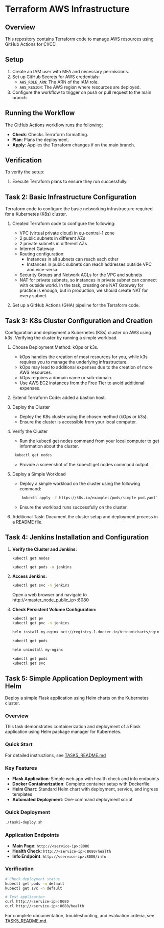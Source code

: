 # Terraform AWS Infrastructure

## Overview
This repository contains Terraform code to manage AWS resources using GitHub Actions for CI/CD.

## Setup
1. Create an IAM user with MFA and necessary permissions.
2. Set up GitHub Secrets for AWS credentials:
   - `AWS_ROLE_ARN`: The ARN of the IAM role.
   - `AWS_REGION`: The AWS region where resources are deployed.
3. Configure the workflow to trigger on push or pull request to the main branch.

## Running the Workflow
The GitHub Actions workflow runs the following:
- **Check**: Checks Terraform formatting.
- **Plan**: Plans the deployment.
- **Apply**: Applies the Terraform changes if on the main branch.

## Verification
To verify the setup:
1. Execute Terraform plans to ensure they run successfully.

## Task 2: Basic Infrastructure Configuration

Terraform code to configure the basic networking infrastructure required for a Kubernetes (K8s) cluster.

1. Created Terraform code to configure the following:

   - VPC (virtual private cloud) in eu-central-1 zone
   - 2 public subnets in different AZs
   - 2 private subnets in different AZs
   - Internet Gateway
   - Routing configuration:
     - Instances in all subnets can reach each other
     - Instances in public subnets can reach addresses outside VPC and vice-versa
   - Security Groups and Network ACLs for the VPC and subnets
   - NAT for private subnets, so instances in private subnet can connect with outside world. In the task, creating one NAT Gateway for practice is enough, but in production, we should create NAT for every subnet.

2. Set up a GitHub Actions (GHA) pipeline for the Terraform code.

## Task 3: K8s Cluster Configuration and Creation

Configuration and deployment a Kubernetes (K8s) cluster on AWS using k3s. Verifying the cluster by running a simple workload.

1. Choose Deployment Method: kOps or k3s.

   - kOps handles the creation of most resources for you, while k3s requires you to manage the underlying infrastructure.
   - kOps may lead to additional expenses due to the creation of more AWS resources.
   - kOps requires a domain name or sub-domain.
   - Use AWS EC2 instances from the Free Tier to avoid additional expenses.

2. Extend Terraform Code: added a bastion host.

3. Deploy the Cluster

   - Deploy the K8s cluster using the chosen method (kOps or k3s).
   - Ensure the cluster is accessible from your local computer.

4. Verify the Cluster

   - Run the kubectl get nodes command from your local computer to get information about the cluster.
   ```bash
    kubectl get nodes
    ```
   - Provide a screenshot of the kubectl get nodes command output.

5. Deploy a Simple Workload

   - Deploy a simple workload on the cluster using the following command:
     ```bash
      kubectl apply -f https://k8s.io/examples/pods/simple-pod.yaml`
     ``` 
   - Ensure the workload runs successfully on the cluster.

6. Additional Task: Document the cluster setup and deployment process in a README file.

## Task 4: Jenkins Installation and Configuration

1. **Verify the Cluster and Jenkins:**

   ```bash
   kubectl get nodes
   ```

   ```bash
   kubectl get pods -n jenkins
   ```

2. **Access Jenkins:**

   ```bash
   kubectl get svc -n jenkins
   ```
   Open a web browser and navigate to http://<master_node_public_ip>:8080

3. **Check Persistent Volume Configuration:**

   ```bash
   kubectl get pv
   kubectl get pvc -n jenkins
   ```

   ```bash
   helm install my-nginx oci://registry-1.docker.io/bitnamicharts/nginx
   ```

   ```bash
   kubectl get pods
   ```

   ```bash
   helm uninstall my-nginx
   ```

   ```bash
   kubectl get pods
   kubectl get svc
   ```

## Task 5: Simple Application Deployment with Helm

Deploy a simple Flask application using Helm charts on the Kubernetes cluster.

### Overview
This task demonstrates containerization and deployment of a Flask application using Helm package manager for Kubernetes.

### Quick Start
For detailed instructions, see [TASK5_README.md](TASK5_README.md)

### Key Features
- **Flask Application**: Simple web app with health check and info endpoints
- **Docker Containerization**: Complete container setup with Dockerfile
- **Helm Chart**: Standard Helm chart with deployment, service, and ingress templates
- **Automated Deployment**: One-command deployment script

### Quick Deployment
```bash
./task5-deploy.sh
```

### Application Endpoints
- **Main Page**: `http://<service-ip>:8080`
- **Health Check**: `http://<service-ip>:8080/health`
- **Info Endpoint**: `http://<service-ip>:8080/info`

### Verification
```bash
# Check deployment status
kubectl get pods -n default
kubectl get svc -n default

# Test application
curl http://<service-ip>:8080
curl http://<service-ip>:8080/health
```

For complete documentation, troubleshooting, and evaluation criteria, see [TASK5_README.md](TASK5_README.md).
